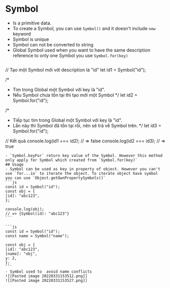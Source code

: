 # Symbol
- Is a primitive data.
- To create a Symbol, you can use `Symbol()` and it doesn't include `new` keyword
- Symbol is unique
- Symbol can not be converted to string
- Global Symbol used when you want to have the same description reference to only one Symbol you use `Symbol.for(key)` 
  ``````js
// Tạo một Symbol mới với description là "id"
let id1 = Symbol("id");

/*
 * Tìm trong Global một Symbol với key là "id".
 * Nếu Symbol chưa tồn tại thì tạo mới một Symbol
 */
let id2 = Symbol.for("id");

/*
 * Tiếp tục tìm trong Global một Symbol với key là "id".
 * Lần này thì Symbol đã tồn tại rồi, nên sẽ trả về Symbol trên.
 */
let id3 = Symbol.for("id");

// Kết quả
console.log(id1 === id2); // => false
console.log(id2 === id3); // => true

  ``````
- `Symbol.keyFor` return key value of the Symbol. However this method only apply for Symbol which created from `Symbol.for(key)`
## Usage
- Symbol can be used as key in property of object. However you can't use `for...in` to iterate the object. To iterate object have symbol you can use `Object.getOwnPropertySymbols()`
```js
const id = Symbol("id");
const obj = {
  [id]: "abc123",
};

console.log(obj);
// => {Symbol(id): "abc123"}
```

```js
const id = Symbol("id");
const name = Symbol("name");

const obj = {
  [id]: "abc123",
  [name]: "obj",
  y: 2,
};
```
- Symbol used to  avoid name conflicts
  ![[Pasted image 20220331153512.png]]
  ![[Pasted image 20220331153527.png]]
  